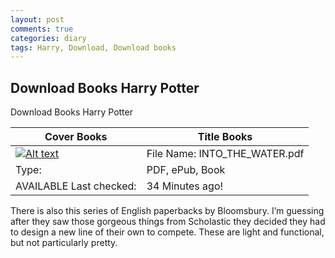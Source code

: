 ```yaml
---
layout: post
comments: true
categories: diary
tags: Harry, Download, Download books
---
```


## Download Books Harry Potter

Download Books Harry Potter



Cover Books   | Title Books
------------- | -------------
[![Alt text](//s2982.pcdn.co/wp-content/uploads/2014/08/HP_hc_new_3-e1407533776984.jpeg)](http://example.com/)              | File Name: INTO_THE_WATER.pdf
Type:| PDF, ePub, Book
AVAILABLE Last checked:| 34 Minutes ago!







There is also this series of English paperbacks by Bloomsbury. I’m guessing after they saw those gorgeous things from Scholastic they decided they had to design a new line of their own to compete. These are light and functional, but not particularly pretty.
